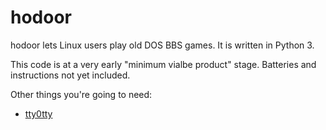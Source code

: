 hodoor
======

hodoor lets Linux users play old DOS BBS games. It is written in Python 3.

This code is at a very early "minimum vialbe product" stage. Batteries and instructions not yet included.

Other things you're going to need:

 - [tty0tty](https://github.com/freemed/tty0tty)
